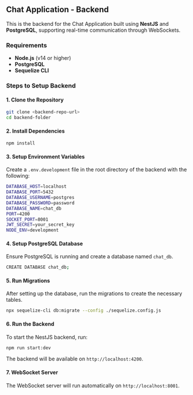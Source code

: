 ## Chat Application - Backend

This is the backend for the Chat Application built using **NestJS** and **PostgreSQL**, supporting real-time communication through WebSockets.

### Requirements
- **Node.js** (v14 or higher)
- **PostgreSQL**
- **Sequelize CLI**

### Steps to Setup Backend

#### 1. Clone the Repository

```bash
git clone <backend-repo-url>
cd backend-folder
```

#### 2. Install Dependencies

```bash
npm install
```

#### 3. Setup Environment Variables

Create a `.env.development` file in the root directory of the backend with the following:

```bash
DATABASE_HOST=localhost
DATABASE_PORT=5432
DATABASE_USERNAME=postgres
DATABASE_PASSWORD=password
DATABASE_NAME=chat_db
PORT=4200
SOCKET_PORT=8001
JWT_SECRET=your_secret_key
NODE_ENV=development
```

#### 4. Setup PostgreSQL Database

Ensure PostgreSQL is running and create a database named `chat_db`.

```bash
CREATE DATABASE chat_db;
```

#### 5. Run Migrations

After setting up the database, run the migrations to create the necessary tables.

```bash
npx sequelize-cli db:migrate --config ./sequelize.config.js
```

#### 6. Run the Backend

To start the NestJS backend, run:

```bash
npm run start:dev
```

The backend will be available on `http://localhost:4200`.

#### 7. WebSocket Server

The WebSocket server will run automatically on `http://localhost:8001`.
